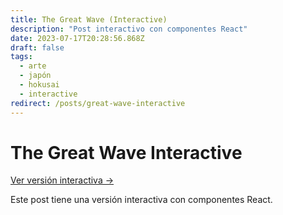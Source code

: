 ```yaml
---
title: The Great Wave (Interactive)
description: "Post interactivo con componentes React"
date: 2023-07-17T20:28:56.868Z
draft: false
tags:
  - arte
  - japón
  - hokusai
  - interactive
redirect: /posts/great-wave-interactive
---
```


# The Great Wave Interactive

[Ver versión interactiva →](/posts/great-wave-interactive)

Este post tiene una versión interactiva con componentes React.
